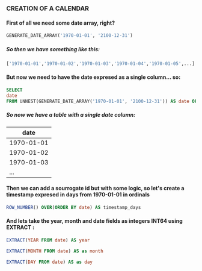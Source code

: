 ### CREATION OF A CALENDAR

#### First of all we need some date array, right?

```sql
GENERATE_DATE_ARRAY('1970-01-01', '2100-12-31')
```

##### So then we have something like this:

```python
['1970-01-01','1970-01-02','1970-01-03','1970-01-04','1970-01-05',...]
```

#### But now we need to have the date expresed as a single column... so: 

```sql
SELECT 
date 
FROM UNNEST(GENERATE_DATE_ARRAY('1970-01-01', '2100-12-31')) AS date ORDER BY date;
```

##### So now we have a table with a single date column:
<table>
  <thead>
    <tr>
      <th>date</th>
    </tr>
  </thead>
  <tbody>
    <tr>
      <td>1970-01-01</td>
    </tr>
    <tr>
      <td>1970-01-02</td>
    </tr>
    <tr>
      <td>1970-01-03</td>
    </tr>
    <tr>
      <td>...</td>
    </tr>
  </tbody>
<table>

#### Then we can add a sourrogate id but with some logic, so let's create a timestamp expresed in days from 1970-01-01 in ordinals

```sql
ROW_NUMBER() OVER(ORDER BY date) AS timestamp_days
```

#### And lets take the year, month and date fields as integers <b>INT64</b> using EXTRACT :

```sql
EXTRACT(YEAR FROM date) AS year
```

```sql
EXTRACT(MONTH FROM date) AS as month
```

```sql
EXTRACT(DAY FROM date) AS as day
```

